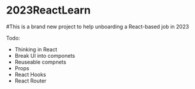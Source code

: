 # 2023ReactLearn

#This is a brand new project to help unboarding a React-based job in 2023

Todo:
* Thinking in React
* Break UI into componets
* Reuseable compnets
* Props
* React Hooks
* React Router
